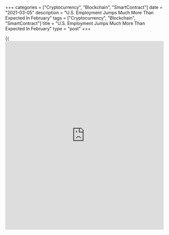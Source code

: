 +++
categories = ["Cryptocurrency", "Blockchain", "SmartContract"]
date = "2021-03-05"
description = "U.S. Employment Jumps Much More Than Expected In February"
tags = ["Cryptocurrency", "Blockchain", "SmartContract"]
title = "U.S. Employment Jumps Much More Than Expected In February"
type = "post"
+++

{{<iframe id="large-banner" src="https://www.bounty.group/#slide=3.0" width="100%" height="600" scrolling="no" style="border: 0px solid rgb(216, 221, 230); border-radius: 3px;">}}

Reflecting a significant rebound in employment in the leisure and
hospitality industry, the Labor Department released a report on Friday
showing much stronger than expected U.S. job growth in the month of
February.

The Labor Department said non-farm payroll employment jumped by 379,000
jobs in February after climbing by an upwardly revised 166,000 jobs in
January.

Economists had expected employment to increase by 182,000 jobs compared
to the uptick of 49,000 jobs originally reported for the previous month.

With the stronger than expected job growth, the unemployment rate
unexpectedly edged down to 6.2 percent in February from 6.3 percent in
January. Economists had expected the unemployment rate to remain
unchanged.

For comments and feedback [contact](https://www.playgroundfx.com/contact/): editorial@rtt[news](https://www.letsplayfx.com/blog/forex-news-website/).com

[Economic News][1]

 **What parts of the world are seeing the best (and worst) economic
performances lately? Click[here][2] to check out our [Econ Scorecard][2]
and find out! See up-to-the-moment [ranking](https://www.playgroundfx.com/blog/crypto-exchange-ranking/)s for the best and worst
performers in [GDP][3], [unemployment rate][4], [inflation][5] and much
more.**

   1. www.rtt[news](https://www.letsplayfx.com/blog/forex-news-website/).com/Content/EconomicNews.aspx
   2. www.rtt[news](https://www.letsplayfx.com/blog/forex-news-website/).com/economic-scorecard/world-rank/unemployment-rate/highest-performance.aspx
   3. www.rtt[news](https://www.letsplayfx.com/blog/forex-news-website/).com/economic-scorecard/world-rank/GDP/highest-performance.aspx
   4. www.rtt[news](https://www.letsplayfx.com/blog/forex-news-website/).com/economic-scorecard/world-rank/unemployment-rate/lowest-performance.aspx
   5. www.rtt[news](https://www.letsplayfx.com/blog/forex-news-website/).com/economic-scorecard/world-rank/CPI/highest-performance.aspx